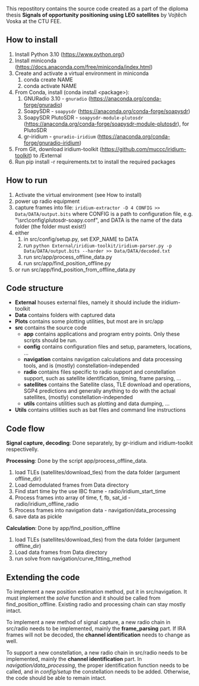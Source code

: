 This repostitory contains the source code created as a part of the diploma thesis **Signals of opportunity positioning using LEO satellites** by Vojtěch Voska at the CTU FEE.


## How to install
1. Install Python 3.10 (https://www.python.org/)
1. Install miniconda (https://docs.anaconda.com/free/miniconda/index.html)
1. Create and activate a virtual environment in miniconda
	1. conda create NAME
	1. conda activate NAME
1. From Conda, install (conda install \<package\>):
	1. GNURadio 3.10 - `gnuradio` (https://anaconda.org/conda-forge/gnuradio)
	1. SoapySDR - `soapysdr` (https://anaconda.org/conda-forge/soapysdr)
	1. SoapySDR PlutoSDR - `soapysdr-module-plutosdr` (https://anaconda.org/conda-forge/soapysdr-module-plutosdr), for PlutoSDR
	1. gr-iridium - `gnuradio-iridium` (https://anaconda.org/conda-forge/gnuradio-iridium)
1. From Git, download iridium-toolkit (https://github.com/muccc/iridium-toolkit) to /External
1. Run pip install -r requirements.txt to install the required packages


## How to run
1. Activate the virtual environment (see How to install)
1. power up radio equipment
2. capture frames into file: `iridium-extractor -D 4 CONFIG >> Data/DATA/output.bits` where CONFIG is a path to configuration file, e.g. "\src\config\plutosdr-soapy.conf", and DATA is the name of the data folder (the folder must exist!)
2. either
	1. in src/config/setup.py, set EXP_NAME to DATA
	1. run `python External/iridium-toolkit/iridium-parser.py -p Data/DATA/output.bits --harder >> Data/DATA/decoded.txt`
	1. run src/app/process_offline_data.py
	1. run src/app/find_position_offline.py
3. or run src/app/find_position_from_offline_data.py


## Code structure
- **External** houses external files, namely it should include the iridium-toolkit
- **Data** contains folders with captured data
- **Plots** contains some plotting utilities, but most are in src/app
- **src** contains the source code
	- **app** contains applications and program entry points. Only these scripts should be run.
	- **config** contains configuration files and setup, parameters, locations, ...
	- **navigation** contains navigation calculations and data processing tools, and is (mostly) constellation-independed
	- **radio** contains files specific to radio support and constellation support, such as satellite identification, timing, frame parsing, ...
	- **satellites** contains the Satellite class, TLE download and operations, SGP4 predictions and generally anything to do with the actual satellites, (mostly) constellation-independed
	- **utils** contains utilities such as plotting and data dumping, ...
- **Utils** contains utilities such as bat files and command line instructions

## Code flow
**Signal capture, decoding**: Done separately, by gr-iridium and iridium-toolkit respectivelly.

**Processing**: Done by the script app/process_offline_data.
1. load TLEs (satellites/download_tles) from the data folder (argument offline_dir)
1. Load demodulated frames from Data directory
1. Find start time by the use IBC frame - radio/iridium_start_time
1. Process frames into array of time, f, fb, sat_id - radio/iridium_offline_radio
1. Process frames into navigation data - navigation/data_processing
1. save data as pickle

**Calculation**: Done by app/find_position_offline
1. load TLEs (satellites/download_tles) from the data folder (argument offline_dir)
1. Load data frames from Data directory
1. run solve from navigation/curve_fitting_method


## Extending the code
To implement a new position estimation method, put it in src/navigation. It must implement the *solve* function and it should be called from find_position_offline. Existing radio and processing chain can stay mostly intact.

To implement a new method of signal capture, a new radio chain in src/radio needs to be implemented, mainly the **frame_parsing** part. If IRA frames will not be decoded, the **channel identification** needs to change as well.

To support a new constellation, a new radio chain in src/radio needs to be implemented, mainly the **channel identification** part. In *navigation/data_processing*, the proper identification function needs to be called, and in *config/setup* the constellation needs to be added. Otherwise, the code should be able to remain intact.